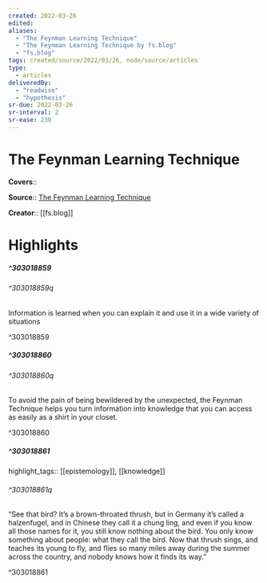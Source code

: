 ```yaml
---
created: 2022-03-26
edited:
aliases:
  - "The Feynman Learning Technique"
  - "The Feynman Learning Technique by fs.blog"
  - "fs.blog"
tags: created/source/2022/03/26, node/source/articles
type: 
  - articles
deliveredBy: 
  - "readwise"
  - "hypothesis"
sr-due: 2022-03-26
sr-interval: 2
sr-ease: 230
---
```

# The Feynman Learning Technique

**Covers**:: 

**Source**:: [The Feynman Learning Technique](https://fs.blog/feynman-learning-technique/)

**Creator**:: [[fs.blog]]

# Highlights
##### ^303018859



###### ^303018859q

Information is learned when you can explain it and use it in a wide variety of situations 

^303018859

##### ^303018860



###### ^303018860q

To avoid the pain of being bewildered by the unexpected, the Feynman Technique helps you turn information into knowledge that you can access as easily as a shirt in your closet. 

^303018860

##### ^303018861

highlight_tags:: [[epistemology]], [[knowledge]]   

###### ^303018861q

“See that bird? It’s a brown-throated thrush, but in Germany it’s called a halzenfugel, and in Chinese they call it a chung ling, and even if you know all those names for it, you still know nothing about the bird. You only know something about people: what they call the bird. Now that thrush sings, and teaches its young to fly, and flies so many miles away during the summer across the country, and nobody knows how it finds its way.” 

^303018861

